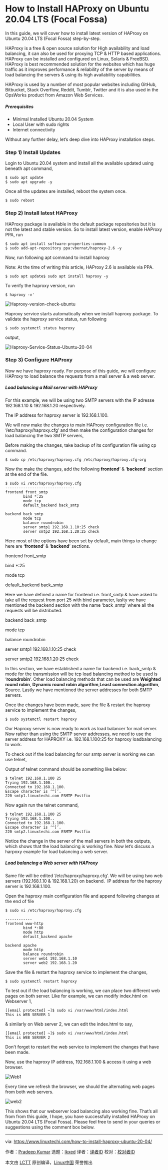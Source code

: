 [#]: subject: "How to Install HAProxy on Ubuntu 20.04 LTS (Focal Fossa)"
[#]: via: "https://www.linuxtechi.com/how-to-install-haproxy-ubuntu-20-04/"
[#]: author: "Pradeep Kumar https://www.linuxtechi.com/author/pradeep/"
[#]: collector: "lkxed"
[#]: translator: " "
[#]: reviewer: " "
[#]: publisher: " "
[#]: url: " "

How to Install HAProxy on Ubuntu 20.04 LTS (Focal Fossa)
======
In this guide, we will cover how to install latest version of HAProxy on Ubuntu 20.04 LTS (Focal Fossa) step-by-step.

HAProxy is a free & open source solution for High availability and load balancing, it can also be used for proxying TCP & HTTP based applications. HAProxy can be installed and configured on Linux, Solaris & FreeBSD. HAProxy is best recommended solution for the websites which has huge traffic as it improves performance & reliability of the server by means of load balancing the servers & using its high availability capabilities.

HAProxy is used by a number of most popular websites including GitHub, Bitbucket, Stack Overflow, Reddit, Tumblr, Twitter and it is also used in the OpsWorks product from Amazon Web Services.

##### Prerequisites

* Minimal Installed Ubuntu 20.04 System
* Local User with sudo rights
* Internet connectivity

Without any further delay, let’s deep dive into HAProxy installation steps.

### Step 1) Install Updates


Login to Ubuntu 20.04 system and install all the available updated using beneath apt command,

```
$ sudo apt update
$ sudo apt upgrade -y
```

Once all the updates are installed, reboot the system once.

```
$ sudo reboot
```

### Step 2) Install latest HAProxy

HAProxy package is available in the default package repositories but it is not the latest and stable version. So to install latest version, enable HAProxy PPA, run

```
$ sudo apt install software-properties-common
$ sudo add-apt-repository ppa:vbernat/haproxy-2.6 -y
```

Now, run following apt command to install haproxy

Note: At the time of writing this article, HAProxy 2.6 is available via PPA.

```
$ sudo apt update$ sudo apt install haproxy -y
```

To verify the haproxy version, run

```
$ haproxy -v'
```

![Haproxy-version-check-ubuntu][1]

Haproxy service starts automatically when we install haproxy package. To validate the haproxy service status, run following

```
$ sudo systemctl status haproxy
```

output,

![Haproxy-Service-Status-Ubuntu-20-04][2]

### Step 3) Configure HAProxy

Now we have haproxy ready. For purpose of this guide, we will configure HAProxy to load balance the requests from a mail server & a web server.

##### Load balancing a Mail server with HAProxy

For this example, we will be using two SMTP servers with the IP adresse 192.168.1.10 & 192.168.1.20 respectively.

The IP address for haproxy server is 192.168.1.100.

We will now make the changes to main HAProxy configuration file i.e. ‘/etc/haproxy/haproxy.cfg’ and then make the configuration changes for load balancing the two SMTP servers,

Before making the changes, take backup of its configuration file using cp command.

```
$ sudo cp /etc/haproxy/haproxy.cfg /etc/haproxy/haproxy.cfg-org
```

Now the make the changes, add the following **frontend**‘ & ‘**backend**‘ section at the end of the file.

```
$ sudo vi /etc/haproxy/haproxy.cfg
-------------------------------
frontend front_smtp
        bind *:25
        mode tcp
        default_backend back_smtp

backend back_smtp
        mode tcp
        balance roundrobin
        server smtp1 192.168.1.10:25 check
        server smtp2 192.168.1.20:25 check
```

Here most of the options have been set by default, main things to change here are ‘**frontend**‘ & ‘**backend**‘ sections.

frontend front_smtp

bind *:25

mode tcp

default_backend back_smtp

Here we have defined a name for frontend i.e. front_smtp & have asked to take all the request from port 25 with bind parameter, laslty we have mentioned the backend section with the name ‘back_smtp’ where all the requests will be distributed.

backend back_smtp

mode tcp

balance roundrobin

server smtp1 192.168.1.10:25 check

server smtp2 192.168.1.20:25 check

In this section, we have established a name for backend i.e. back_smtp & mode for the transmission will be tcp load balancing method to be used is ‘**roundrobin**‘. Other load balancing methods that can be used are **Weighted round robin**, **Dynamic round robin algorithm**,**Least connection algorithm**, Source. Lastly we have mentioned the server addresses for both SMTP servers.

Once the changes have been made, save the file & restart the haproxy service to implement the changes,

```
$ sudo systemctl restart haproxy
```

Our Haproxy server is now ready to work as load balancer for mail server. Now rather than using the SMTP server addresses, we need to use the server address for HAPROXY i.e. 192.168.1.100:25 for haproxy loadbalancing to work.

To check out if the load balancing for our smtp server is working we can use telnet,

Output of telnet command should be something like below:

```
$ telnet 192.168.1.100 25
Trying 192.168.1.100..
Connected to 192.168.1.100.
Escape character is ‘^]’.
220 smtp1.linuxtechi.com ESMTP Postfix
```

Now again run the telnet command,

```
$ telnet 192.168.1.100 25
Trying 192.168.1.100..
Connected to 192.168.1.100.
Escape character is ‘^]’.
220 smtp2.linuxtechi.com ESMTP Postfix
```

Notice the change in the server of the mail servers in both the outputs, which shows that the load balancing is working fine. Now let’s discuss a harpoxy example for load balancing a web server.

##### Load balancing a Web server with HAProxy

Same file will be edited ‘/etc/haproxy/haproxy.cfg’. We will be using two web servers (192.168.1.10 & 192.168.1.20) on backend.  IP address for the haproxy server is 192.168.1.100.

Open the haproxy main configuration file and append following changes at the end of file

```
$ sudo vi /etc/haproxy/haproxy.cfg

------------
frontend www-http
        bind *:80
        mode http
        default_backend apache

backend apache
        mode http
        balance roundrobin
        server web1 192.168.1.10
        server web2 192.168.1.20
```

Save the file & restart the haproxy service to implement the changes,

```
$ sudo systemctl restart haproxy
```

To test out if the load balancing is working, we can place two different web pages on both server. Like for example, we can modify index.html on Webserver 1,

```
[[email protected] ~]$ sudo vi /var/www/html/index.html
This is WEB SERVER 1
```

& similarly on Web server 2, we can edit the index.html to say,

```
[[email protected] ~]$ sudo vi /var/www/html/index.html
This is WEB SERVER 2
```

Don’t forget to restart the web service to implement the changes that have been made.

Now, use the haproxy IP address, 192.168.1.100 & access it using a web browser.

![Web1][3]

Every time we refresh the browser, we should the alternating web pages from both web servers.

![web2][4]

This shows that our webserver load balancing also working fine. That’s all from from this guide, I hope, you have successfully installed HAProxy on Ubuntu 20.04 LTS (Focal Fossa). Please feel free to send in your queries or suggestions using the comment box below.

--------------------------------------------------------------------------------

via: https://www.linuxtechi.com/how-to-install-haproxy-ubuntu-20-04/

作者：[Pradeep Kumar][a]
选题：[lkxed][b]
译者：[译者ID](https://github.com/译者ID)
校对：[校对者ID](https://github.com/校对者ID)

本文由 [LCTT](https://github.com/LCTT/TranslateProject) 原创编译，[Linux中国](https://linux.cn/) 荣誉推出

[a]: https://www.linuxtechi.com/author/pradeep/
[b]: https://github.com/lkxed
[1]: https://www.linuxtechi.com/wp-content/uploads/2017/12/Haproxy-version-check-ubuntu.png
[2]: https://www.linuxtechi.com/wp-content/uploads/2017/12/Haproxy-Service-Status-Ubuntu-20-04.png
[3]: https://www.linuxtechi.com/wp-content/uploads/2017/12/Web1.jpg
[4]: https://www.linuxtechi.com/wp-content/uploads/2017/12/web2.jpg

